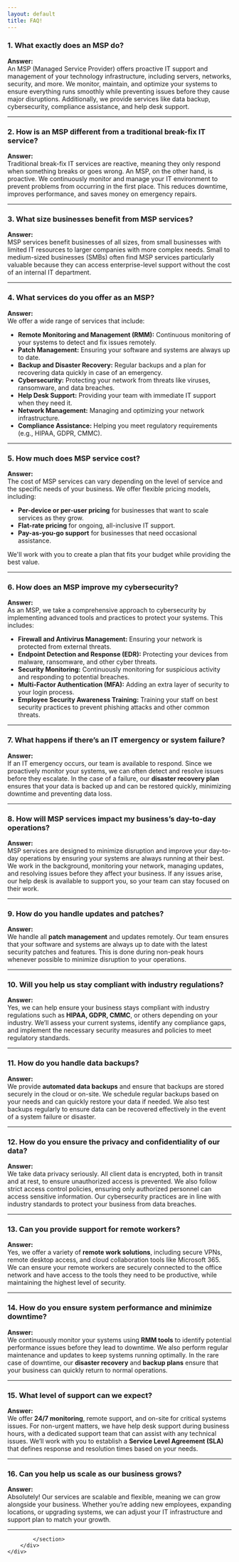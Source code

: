 ```yaml
---
layout: default
title: FAQ!
---
```

<meta name="description" content="Frequently asked Questions for Skarlet Corp. Managed IT and Cyber Security Services in Dixie County Florida">

<div class="jumbotron jumbotron-fluid">
  <div class="container">
	<div class="container" style="text-align: left;">
		<section>

<h3><strong>1. What exactly does an MSP do?</strong></h3>
<p><strong>Answer:</strong><br>
An MSP (Managed Service Provider) offers proactive IT support and management of your technology infrastructure, including servers, networks, security, and more. We monitor, maintain, and optimize your systems to ensure everything runs smoothly while preventing issues before they cause major disruptions. Additionally, we provide services like data backup, cybersecurity, compliance assistance, and help desk support.
</p>

<hr>

<h3><strong>2. How is an MSP different from a traditional break-fix IT service?</strong></h3>
<p><strong>Answer:</strong><br>
Traditional break-fix IT services are reactive, meaning they only respond when something breaks or goes wrong. An MSP, on the other hand, is proactive. We continuously monitor and manage your IT environment to prevent problems from occurring in the first place. This reduces downtime, improves performance, and saves money on emergency repairs.
</p>

<hr>

<h3><strong>3. What size businesses benefit from MSP services?</strong></h3>
<p><strong>Answer:</strong><br>
MSP services benefit businesses of all sizes, from small businesses with limited IT resources to larger companies with more complex needs. Small to medium-sized businesses (SMBs) often find MSP services particularly valuable because they can access enterprise-level support without the cost of an internal IT department.
</p>

<hr>

<h3><strong>4. What services do you offer as an MSP?</strong></h3>
<p><strong>Answer:</strong><br>
We offer a wide range of services that include:
<ul>
    <li><strong>Remote Monitoring and Management (RMM):</strong> Continuous monitoring of your systems to detect and fix issues remotely.</li>
    <li><strong>Patch Management:</strong> Ensuring your software and systems are always up to date.</li>
    <li><strong>Backup and Disaster Recovery:</strong> Regular backups and a plan for recovering data quickly in case of an emergency.</li>
    <li><strong>Cybersecurity:</strong> Protecting your network from threats like viruses, ransomware, and data breaches.</li>
    <li><strong>Help Desk Support:</strong> Providing your team with immediate IT support when they need it.</li>
    <li><strong>Network Management:</strong> Managing and optimizing your network infrastructure.</li>
    <li><strong>Compliance Assistance:</strong> Helping you meet regulatory requirements (e.g., HIPAA, GDPR, CMMC).</li>
</ul>
</p>

<hr>

<h3><strong>5. How much does MSP service cost?</strong></h3>
<p><strong>Answer:</strong><br>
The cost of MSP services can vary depending on the level of service and the specific needs of your business. We offer flexible pricing models, including:
<ul>
    <li><strong>Per-device or per-user pricing</strong> for businesses that want to scale services as they grow.</li>
    <li><strong>Flat-rate pricing</strong> for ongoing, all-inclusive IT support.</li>
    <li><strong>Pay-as-you-go support</strong> for businesses that need occasional assistance.</li>
</ul>
We'll work with you to create a plan that fits your budget while providing the best value.
</p>

<hr>

<h3><strong>6. How does an MSP improve my cybersecurity?</strong></h3>
<p><strong>Answer:</strong><br>
As an MSP, we take a comprehensive approach to cybersecurity by implementing advanced tools and practices to protect your systems. This includes:
<ul>
    <li><strong>Firewall and Antivirus Management:</strong> Ensuring your network is protected from external threats.</li>
    <li><strong>Endpoint Detection and Response (EDR):</strong> Protecting your devices from malware, ransomware, and other cyber threats.</li>
    <li><strong>Security Monitoring:</strong> Continuously monitoring for suspicious activity and responding to potential breaches.</li>
    <li><strong>Multi-Factor Authentication (MFA):</strong> Adding an extra layer of security to your login process.</li>
    <li><strong>Employee Security Awareness Training:</strong> Training your staff on best security practices to prevent phishing attacks and other common threats.</li>
</ul>
</p>

<hr>

<h3><strong>7. What happens if there’s an IT emergency or system failure?</strong></h3>
<p><strong>Answer:</strong><br>
If an IT emergency occurs, our team is available to respond. Since we proactively monitor your systems, we can often detect and resolve issues before they escalate. In the case of a failure, our <strong>disaster recovery plan</strong> ensures that your data is backed up and can be restored quickly, minimizing downtime and preventing data loss.
</p>

<hr>

<h3><strong>8. How will MSP services impact my business’s day-to-day operations?</strong></h3>
<p><strong>Answer:</strong><br>
MSP services are designed to minimize disruption and improve your day-to-day operations by ensuring your systems are always running at their best. We work in the background, monitoring your network, managing updates, and resolving issues before they affect your business. If any issues arise, our help desk is available to support you, so your team can stay focused on their work.
</p>

<hr>

<h3><strong>9. How do you handle updates and patches?</strong></h3>
<p><strong>Answer:</strong><br>
We handle all <strong>patch management</strong> and updates remotely. Our team ensures that your software and systems are always up to date with the latest security patches and features. This is done during non-peak hours whenever possible to minimize disruption to your operations.
</p>

<hr>

<h3><strong>10. Will you help us stay compliant with industry regulations?</strong></h3>
<p><strong>Answer:</strong><br>
Yes, we can help ensure your business stays compliant with industry regulations such as <strong>HIPAA, GDPR, CMMC</strong>, or others depending on your industry. We’ll assess your current systems, identify any compliance gaps, and implement the necessary security measures and policies to meet regulatory standards.
</p>

<hr>

<h3><strong>11. How do you handle data backups?</strong></h3>
<p><strong>Answer:</strong><br>
We provide <strong>automated data backups</strong> and ensure that backups are stored securely in the cloud or on-site. We schedule regular backups based on your needs and can quickly restore your data if needed. We also test backups regularly to ensure data can be recovered effectively in the event of a system failure or disaster.
</p>

<hr>

<h3><strong>12. How do you ensure the privacy and confidentiality of our data?</strong></h3>
<p><strong>Answer:</strong><br>
We take data privacy seriously. All client data is encrypted, both in transit and at rest, to ensure unauthorized access is prevented. We also follow strict access control policies, ensuring only authorized personnel can access sensitive information. Our cybersecurity practices are in line with industry standards to protect your business from data breaches.
</p>

<hr>

<h3><strong>13. Can you provide support for remote workers?</strong></h3>
<p><strong>Answer:</strong><br>
Yes, we offer a variety of <strong>remote work solutions</strong>, including secure VPNs, remote desktop access, and cloud collaboration tools like Microsoft 365. We can ensure your remote workers are securely connected to the office network and have access to the tools they need to be productive, while maintaining the highest level of security.
</p>

<hr>

<h3><strong>14. How do you ensure system performance and minimize downtime?</strong></h3>
<p><strong>Answer:</strong><br>
We continuously monitor your systems using <strong>RMM tools</strong> to identify potential performance issues before they lead to downtime. We also perform regular maintenance and updates to keep systems running optimally. In the rare case of downtime, our <strong>disaster recovery</strong> and <strong>backup plans</strong> ensure that your business can quickly return to normal operations.
</p>

<hr>

<h3><strong>15. What level of support can we expect?</strong></h3>
<p><strong>Answer:</strong><br>
We offer <strong>24/7 monitoring</strong>, remote support, and on-site for critical systems issues. For non-urgent matters, we have help desk support during business hours, with a dedicated support team that can assist with any technical issues. We’ll work with you to establish a <strong>Service Level Agreement (SLA)</strong> that defines response and resolution times based on your needs.
</p>

<hr>

<h3><strong>16. Can you help us scale as our business grows?</strong></h3>
<p><strong>Answer:</strong><br>
Absolutely! Our services are scalable and flexible, meaning we can grow alongside your business. Whether you’re adding new employees, expanding locations, or upgrading systems, we can adjust your IT infrastructure and support plan to match your growth.
</p>

<hr>


			</section>
		</div>
	</div>
</div>



